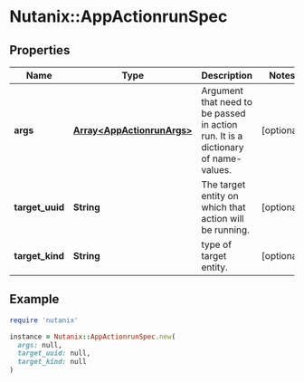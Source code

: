# Nutanix::AppActionrunSpec

## Properties

| Name | Type | Description | Notes |
| ---- | ---- | ----------- | ----- |
| **args** | [**Array&lt;AppActionrunArgs&gt;**](AppActionrunArgs.md) | Argument that need to be passed in action run. It is a dictionary of name-values. | [optional] |
| **target_uuid** | **String** | The target entity on which that action will be running. | [optional] |
| **target_kind** | **String** | type of target entity. | [optional] |

## Example

```ruby
require 'nutanix'

instance = Nutanix::AppActionrunSpec.new(
  args: null,
  target_uuid: null,
  target_kind: null
)
```

